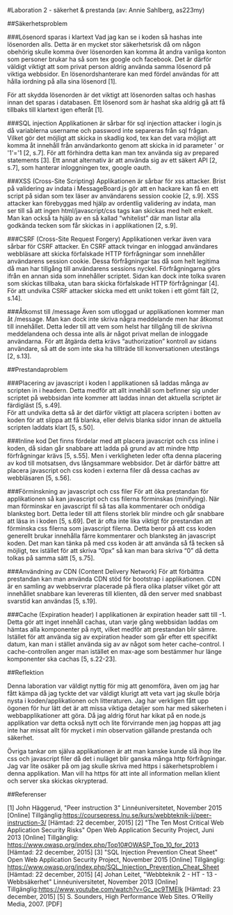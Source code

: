 #Laboration 2 - säkerhet & prestanda (av: Annie Sahlberg, as223my)

##Säkerhetsproblem

###Lösenord sparas i klartext
Vad jag kan se i koden så hashas inte lösenorden alls. 
Detta är en mycket stor säkerhetsrisk då om någon obehörig skulle komma över lösenorden kan komma åt andra vanliga konton som personer brukar ha så som tex google och facebook.
Det är därför väldigt viktigt att som privat person aldrig använda samma lösenord på viktiga webbsidor. En lösenordshanterare kan med fördel användas för att hålla iordning på alla sina lösenord [1]. 

För att skydda lösenorden är det viktigt att lösenorden saltas och hashas innan det sparas i databasen. Ett lösenord som är hashat ska aldrig gå att få tillbaks till klartext igen efteråt [1]. 

###SQL injection
Applikationen är sårbar för sql injection attacker i login.js då variablerna username och password inte separeras från sql frågan. Vilket gör det möjligt att skicka in skadlig kod, tex kan det vara möjligt att komma åt innehåll från användarkonto genom att skicka in id parameter  ' or '1'='1 [2, s.7]. 
För att förhindra detta kan man tex använda sig av prepared statements [3]. 
Ett annat alternativ är att använda sig av ett säkert API [2, s.7], som hanterar inloggningen tex, google oauth.  

###XSS (Cross-Site Scripting) 
Applikationen är sårbar för xss attacker. Brist på validering av indata i MessageBoard.js gör att en hackare kan få en ett script på sidan som tex läser av användarens session cookie [2, s.9].
XSS attacker kan förebyggas med hjälp av ordentlig validering av indata, man ser till så att ingen html/javascript/css tags kan skickas med helt enkelt.
Man kan också ta hjälp av en så kallad “whitelist” där man listar alla godkända tecken som får skickas in i applikationen [2, s.9]. 


###CSRF (Cross-Site Request Forgery)
Applikationen verkar även vara sårbar för CSRF attacker. 
En CSRF attack tvingar en inloggad användares webbläsare att skicka förfalskade HTTP förfrågningar som innehåller användarens session cookie. 
Dessa förfrågningar tas då som helt legitima då man har tillgång till användarens sessions nyckel. 
Förfrågningarna görs ifrån en annan sida som innehåller scriptet. 
Sidan kan dock inte tolka svaren som skickas tillbaka, utan bara skicka förfalskade HTTP förfrågningar [4]. 
För att undvika CSRF attacker skicka med ett unikt token i ett gömt fält [2, s.14].  

###Åtkomst till /message
Även som utloggad ur applikationen kommer man åt /message. Man kan dock inte skriva några meddelande men har åtkomst till innehållet. Detta leder till att vem som helst har tillgång till de skrivna meddelandena och dessa inte alls är något privat mellan de inloggade användarna. För att åtgärda detta krävs “authorization” kontroll av sidans användare, så att de som inte ska ha tillträde till konversationen utestängs [2, s.13]. 

##Prestandaproblem

###Placering av javascript i koden
I applikationen så laddas många av scripten in i headern.
Detta medför att allt innehåll som befinner sig under scriptet på webbsidan inte kommer att laddas innan det aktuella scriptet är färdigläst [5, s.49].  
För att undvika detta så är det därför viktigt att placera scripten i botten av koden för att slippa att få blanka, eller delvis blanka sidor innan de aktuella scripten laddats klart [5, s.50].

###Inline kod
Det finns fördelar med att placera javascript och css inline i koden, då sidan går snabbare att ladda på grund av att mindre http förfrågningar krävs [5, s.55]. 
Men i verkligheten leder ofta denna placering av kod till motsatsen, dvs långsammare webbsidor. Det är därför bättre att placera javascript och css koden i externa filer då dessa cachas av webbläsaren [5, s.56]. 

###Förminskning av javascript och css filer 
För att öka prestandan för applikationen så kan javascript och css filerna förminskas (minifying). När man förminskar en javascript fil så tas alla kommentarer och onödiga blanksteg bort. Detta leder till att filens storlek blir mindre och går snabbare att läsa in i koden [5, s.69]. 
Det är ofta inte lika viktigt för prestandan att förminska css filerna som javascript filerna. Detta beror på att css koden generellt brukar innehålla färre kommentarer och blanksteg än javascript koden. Det man kan tänka på med css koden är att använda så få tecken så möjligt, tex istället för att skriva “0px” så kan man bara skriva “0” då detta tolkas på samma sätt [5, s.75]. 

###Användning av CDN (Content Delivery Network)
För att förbättra prestandan kan man använda CDN stöd för bootstrap i applikationen. 
CDN är en samling av webbservrar placerade på flera olika platser vilket gör att innehållet snabbare kan levereras till klienten, då den server med snabbast svarstid kan användas [5, s.19]. 

###Cache (Expiration header) 
I applikationen är expiration header satt till -1. Detta gör att inget innehåll cachas, utan varje gång webbsidan laddas om hämtas alla komponenter på nytt, vilket medför att prestandan blir sämre. 
Istället för att använda sig av expiration header som går efter ett specifikt datum, kan man i stället använda sig av av något som heter cache-control. I cache-controllen anger man istället en max-age som bestämmer hur länge komponenter ska cachas [5, s.22-23].   
						
##Reflektion

Denna laboration var väldigt nyttig för mig att genomföra, även om jag har fått kämpa då jag tyckte det var väldigt klurigt att veta vart jag skulle börja nysta i koden/applikationen och litteraturen. Jag har verkligen fått upp ögonen för hur lätt det är att missa viktiga detaljer som har med säkerheten i webbapplikationer att göra. 
Då jag aldrig förut har kikat på en node.js applikation var detta också nytt och lite förvirrande men jag hoppas att jag inte har missat allt för mycket i min observation gällande prestanda och säkerhet.

Övriga tankar om själva applikationen är att man kanske kunde slå ihop lite css och javascript filer då det i nuläget blir ganska många http förfrågningar. 
Jag var lite osäker på om jag skulle skriva med https i säkerhetsproblem i denna applikation. 
Man vill ha https för att inte all information mellan klient och server ska skickas okrypterad.


##Referenser

[1] John Häggerud, "Peer instruction 3" Linnéuniversitetet, November 2015 [Online] Tillgänglig:https://coursepress.lnu.se/kurs/webbteknik-ii/peer-instruction-3/ [Hämtad: 22 december, 2015]
[2] "The Ten Most Critical Web Application Security Risks" Open Web Application Security Project, Juni 2013 [Online] Tillgänglig: https://www.owasp.org/index.php/Top10#OWASP_Top_10_for_2013 [Hämtad: 22 december, 2015]
[3] "SQL Injection Prevention Cheat Sheet" Open Web Application Security Project, November 2015 [Online] Tillgänglig: https://www.owasp.org/index.php/SQL_Injection_Prevention_Cheat_Sheet  [Hämtad: 22 december, 2015]
[4] Johan Leitet, "Webbteknik 2 - HT - 13 - Webbsäkerhet" Linnéuniversitetet, November 2013 [Online] Tillgänglig:https://www.youtube.com/watch?v=Gc_pc9TMEIk  [Hämtad: 23 december, 2015]
[5] S. Sounders, High Performance Web Sites. O’Reilly Media, 2007. [PDF]   
